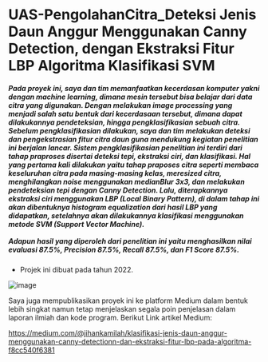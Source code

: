 # UAS-PengolahanCitra_Deteksi Jenis Daun Anggur Menggunakan Canny Detection, dengan Ekstraksi Fitur LBP Algoritma Klasifikasi SVM

<h5>Pada proyek ini, saya dan tim memanfaatkan kecerdasan komputer yakni dengan machine learning, dimana mesin tersebut bisa belajar dari data citra yang digunakan. Dengan melakukan image processing yang menjadi salah satu bentuk dari kecerdasaan tersebut, dimana dapat dilakukannya pendeteksian, hingga pengklasifikasian sebuah citra. Sebelum pengklasifikasian dilakukan, saya dan tim melakukan deteksi dan pengekstrasian fitur citra daun guna mendukung kegiatan penelitian ini berjalan lancar. Sistem pengklasifikasian penelitian ini terdiri dari tahap praproses disertai deteksi tepi, ekstraksi ciri, dan klasifikasi. Hal yang pertama kali dilakukan yaitu tahap praposes citra seperti membaca keseluruhan citra pada masing-masing kelas, meresized citra, menghilangkan noise menggunakan medianBlur 3x3, dan melakukan pendeteksian tepi dengan Canny Detection. Lalu, diterapkannya ekstraksi ciri menggunakan LBP (Local Binary Pattern), di dalam tahap ini akan dibentuknya histogram equalization dari hasil LBP yang didapatkan, setelahnya akan dilakukannya klasifikasi menggunakan metode SVM (Support Vector Machine). 
<br><br>Adapun hasil yang diperoleh dari penelitian ini yaitu menghasilkan nilai evaluasi 87.5%, Precision 87.5%, Recall 87.5%, dan F1 Score 87.5%.
</h5> 

- Projek ini dibuat pada tahun 2022.


![image](https://github.com/jihanKamilah/UAS-PengolahanCitra_Klasifikasi-Daun-Anggur-Menggunakan-Ekstraksi-Fitur-LBP-dan-Algoritma-SVM/assets/79673174/6760e574-a32a-446a-bc7a-0c473316a52a)

Saya juga mempublikasikan proyek ini ke platform Medium dalam bentuk lebih singkat namun tetap menjelaskan segala poin penjelasan dalam laporan ilmiah dan kode program. Berikut Link artikel Medium:

https://medium.com/@jihankamilah/klasifikasi-jenis-daun-anggur-menggunakan-canny-detectionn-dan-ekstraksi-fitur-lbp-pada-algoritma-f8cc540f6381
